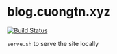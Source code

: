 # blog.cuongtn.xyz

[![Build Status](https://travis-ci.com/cuongtranx/blog.svg?branch=master)](https://travis-ci.com/cuongtranx/blog)

`serve.sh` to serve the site locally
